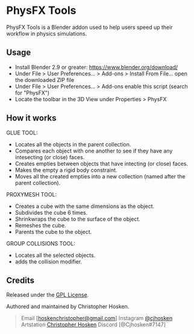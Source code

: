 PhysFX Tools
===============

PhysFX Tools is a Blender addon used to help users speed up their workflow in physics simulations.

Usage
-----
* Install Blender 2.9 or greater: https://www.blender.org/download/
* Under File > User Preferences... > Add-ons > Install From File... open the downloaded ZIP file
* Under File > User Preferences... > Add-ons enable this script (search for "PhysFX")
* Locate the toolbar in the 3D View under Properties > PhysFX

How it works
------------

GLUE TOOL:
* Locates all the objects in the parent collection.
* Compares each object with one another to see if they have any intesecting (or close) faces.
* Creates empties between objects that have intecting (or close) faces.
* Makes the empty a rigid body constraint.
* Moves all the created empties into a new collection (named after the parent collection).


PROXYMESH TOOL:
* Creates a cube with the same dimensions as the object.
* Subdivides the cube 6 times.
* Shrinkwraps the cube to the surface of the object.
* Remeshes the cube.
* Parents the cube to the object.


GROUP COLLISIONS TOOL:
* Locates all the selected objects.
* adds the collision modifier.


Credits
------
Released under the [GPL License].

Authored and maintained by Christopher Hosken.

> Email [hoskenchristopher@gmail.com] 
> Instagram [@cjhosken](https://www.instagram.com/cjhosken/)
> Artstation [Christopher Hosken](https://www.artstation.com/christopherhosken)
> Discord [@Cjhosken#7147]

[GPL License]: http://www.gnu.org/licenses/gpl-3.0.html
